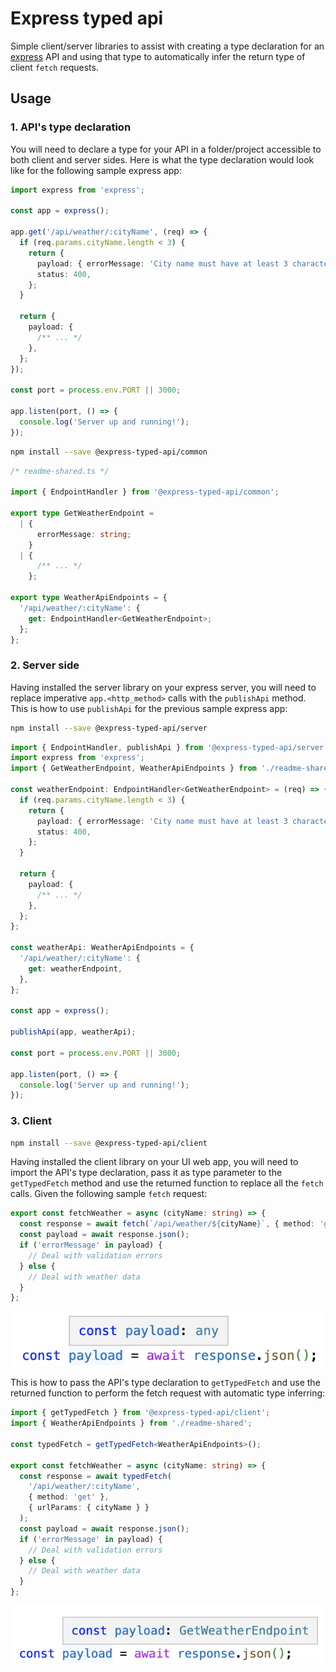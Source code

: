 # Express typed api

Simple client/server libraries to assist with creating a type declaration for an [express](https://expressjs.com/) API and using that type to automatically infer the return type of client `fetch` requests.

## Usage

### 1. API's type declaration

You will need to declare a type for your API in a folder/project accessible to both client and server sides. Here is what the type declaration would look like for the following sample express app:

```typescript
import express from 'express';

const app = express();

app.get('/api/weather/:cityName', (req) => {
  if (req.params.cityName.length < 3) {
    return {
      payload: { errorMessage: 'City name must have at least 3 characters' },
      status: 400,
    };
  }

  return {
    payload: {
      /** ... */
    },
  };
});

const port = process.env.PORT || 3000;

app.listen(port, () => {
  console.log('Server up and running!');
});
```

```bash
npm install --save @express-typed-api/common
```

```typescript
/* readme-shared.ts */

import { EndpointHandler } from '@express-typed-api/common';

export type GetWeatherEndpoint =
  | {
      errorMessage: string;
    }
  | {
      /** ... */
    };

export type WeatherApiEndpoints = {
  '/api/weather/:cityName': {
    get: EndpointHandler<GetWeatherEndpoint>;
  };
};
```

### 2. Server side

Having installed the server library on your express server, you will need to replace imperative `app.<http_method>` calls with the `publishApi` method. This is how to use `publishApi` for the previous sample express app:

```bash
npm install --save @express-typed-api/server
```

```typescript
import { EndpointHandler, publishApi } from '@express-typed-api/server';
import express from 'express';
import { GetWeatherEndpoint, WeatherApiEndpoints } from './readme-shared';

const weatherEndpoint: EndpointHandler<GetWeatherEndpoint> = (req) => {
  if (req.params.cityName.length < 3) {
    return {
      payload: { errorMessage: 'City name must have at least 3 characters' },
      status: 400,
    };
  }

  return {
    payload: {
      /** ... */
    },
  };
};

const weatherApi: WeatherApiEndpoints = {
  '/api/weather/:cityName': {
    get: weatherEndpoint,
  },
};

const app = express();

publishApi(app, weatherApi);

const port = process.env.PORT || 3000;

app.listen(port, () => {
  console.log('Server up and running!');
});
```

### 3. Client

```bash
npm install --save @express-typed-api/client
```

Having installed the client library on your UI web app, you will need to import the API's type declaration, pass it as type parameter to the `getTypedFetch` method and use the returned function to replace all the `fetch` calls. Given the following sample `fetch` request:

```typescript
export const fetchWeather = async (cityName: string) => {
  const response = await fetch(`/api/weather/${cityName}`, { method: 'get' });
  const payload = await response.json();
  if ('errorMessage' in payload) {
    // Deal with validation errors
  } else {
    // Deal with weather data
  }
};
```

![](/readme/fetch-any-return-type.png)

This is how to pass the API's type declaration to `getTypedFetch` and use the returned function to perform the fetch request with automatic type inferring:

```typescript
import { getTypedFetch } from '@express-typed-api/client';
import { WeatherApiEndpoints } from './readme-shared';

const typedFetch = getTypedFetch<WeatherApiEndpoints>();

export const fetchWeather = async (cityName: string) => {
  const response = await typedFetch(
    '/api/weather/:cityName',
    { method: 'get' },
    { urlParams: { cityName } }
  );
  const payload = await response.json();
  if ('errorMessage' in payload) {
    // Deal with validation errors
  } else {
    // Deal with weather data
  }
};
```

![](/readme/fetch-inferred-return-type.png)
